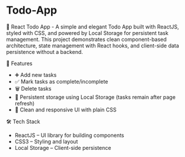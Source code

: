 # Todo-App
📝 React Todo App - 
A simple and elegant Todo App built with ReactJS, styled with CSS, and powered by Local Storage for persistent task management.
This project demonstrates clean component-based architecture, state management with React hooks, and client-side data persistence without a backend.

🚀 Features
- ➕ Add new tasks
- ✅ Mark tasks as complete/incomplete
- 🗑️ Delete tasks
- 💾 Persistent storage using Local Storage (tasks remain after page refresh)
- 🎨 Clean and responsive UI with plain CSS

🛠️ Tech Stack
- ReactJS – UI library for building components
- CSS3 – Styling and layout
- Local Storage – Client-side persistence
